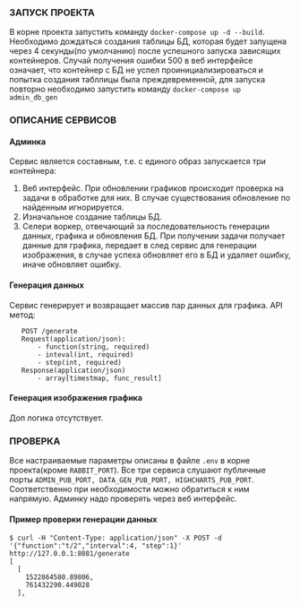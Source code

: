 ### ЗАПУСК ПРОЕКТА
В корне проекта запустить команду `docker-compose up -d --build`. Необходимо дождаться создания таблицы БД, 
которая будет запущена через 4 секунды(по умолчанию) после успешного запуска зависящих контейнеров.
Случай получения ошибки 500 в веб интерфейсе означает, что контейнер с БД не успел проинициализироваться и 
попытка создания табллицы была преждевременной, для запуска повторно необходимо запустить команду `docker-compose up admin_db_gen`
### ОПИСАНИЕ СЕРВИСОВ
#### Админка
Сервис является составным, т.е. с единого образ запускается три контейнера:
1. Веб интерфейс. При обновлении графиков происходит проверка на задачи в обработке для них. В случае существования обновление по найденным игнорируется. 
2. Изначальное создание таблицы БД.
3. Селери воркер, отвечающий за последовательность генерации данных, графика и обновления БД. При получении задачи получает данные для графика, передает в след сервис для генерации изображения, в случае успеха обновляет его в БД и удаляет ошибку, иначе обновляет ошибку.
#### Генерация данных
Сервис генерирует и возвращает массив пар данных для графика.
API метод:
```
   POST /generate
   Request(application/json):
       - function(string, required)
       - inteval(int, required)
       - step(int, required)
   Response(application/json)
       - array[timestmap, func_result]
```
#### Генерация изображения графика
Доп логика отсутствует.
### ПРОВЕРКА
Все настраиваемые параметры описаны в файле `.env` в корне проекта(кроме `RABBIT_PORT`).
Все три сервиса слушают публичные порты `ADMIN_PUB_PORT, DATA_GEN_PUB_PORT, HIGHCHARTS_PUB_PORT`. Соответственно при необходимости можно обратиться к ним напрямую.
Админку надо проверять через веб интерфейс.
#### Пример проверки генерации данных
```
$ curl -H "Content-Type: application/json" -X POST -d '{"function":"t/2","interval":4, "step":1}' http://127.0.0.1:8081/generate
[
  [
    1522864580.89806, 
    761432290.449028
  ], 
```
